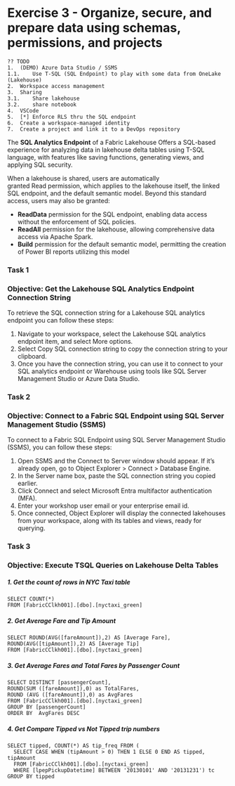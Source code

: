 # Exercise 3 - Organize, secure, and prepare data using schemas, permissions, and projects

```
?? TODO
1.	(DEMO) Azure Data Studio / SSMS
1.1.	Use T-SQL (SQL Endpoint) to play with some data from OneLake (Lakehouse)
2.	Workspace access management
3.	Sharing
3.1.	Share lakehouse
3.2.	share notebook
4.	VSCode
5.	[*] Enforce RLS thru the SQL endpoint
6.	Create a workspace-managed identity
7.	Create a project and link it to a DevOps repository
```

The **SQL Analytics Endpoint** of a Fabric Lakehouse Offers a SQL-based experience for analyzing data in lakehouse delta tables using T-SQL language, with features like saving functions, generating views, and applying SQL security.

When a lakehouse is shared, users are automatically granted Read permission, which applies to the lakehouse itself, the linked SQL endpoint, and the default semantic model. Beyond this standard access, users may also be granted:

-   **ReadData** permission for the SQL endpoint, enabling data access without the enforcement of SQL policies.
-   **ReadAll** permission for the lakehouse, allowing comprehensive data access via Apache Spark.
-   **Build** permission for the default semantic model, permitting the creation of Power BI reports utilizing this model
  

### Task 1
### Objective: Get the Lakehouse SQL Analytics Endpoint Connection String 

To retrieve the SQL connection string for a Lakehouse SQL analytics endpoint you can follow these steps:

1. Navigate to your workspace, select the Lakehouse SQL analytics endpoint item, and select More options.
2. Select Copy SQL connection string to copy the connection string to your clipboard.
3. Once you have the connection string, you can use it to connect to your SQL analytics endpoint or Warehouse using tools like SQL Server Management Studio or Azure Data Studio.

### Task 2
### Objective: Connect to a Fabric SQL Endpoint using SQL Server Management Studio (SSMS)

To connect to a Fabric SQL Endpoint using SQL Server Management Studio (SSMS), you can follow these steps:

1. Open SSMS and the Connect to Server window should appear. If it’s already open, go to Object Explorer > Connect > Database Engine.
2. In the Server name box, paste the SQL connection string you copied earlier.
3. Click Connect and select Microsoft Entra multifactor authentication (MFA).
4. Enter your workshop user email or your enterprise email id.
5. Once connected, Object Explorer will display the connected lakehouses from your workspace, along with its tables and views, ready for querying.

### Task 3
### Objective: Execute TSQL Queries on Lakehouse Delta Tables

##### 1. Get the count of rows in NYC Taxi table
```
SELECT COUNT(*)
FROM [FabricCClkh001].[dbo].[nyctaxi_green]
```
##### 2. Get Average Fare and Tip Amount
```
SELECT ROUND(AVG([fareAmount]),2) AS [Average Fare], 
ROUND(AVG([tipAmount]),2) AS [Average Tip] 
FROM [FabricCClkh001].[dbo].[nyctaxi_green]
```

##### 3. Get Average Fares and Total Fares by Passenger Count
```
SELECT DISTINCT [passengerCount], 
ROUND(SUM ([fareAmount]),0) as TotalFares,
ROUND (AVG ([fareAmount]),0) as AvgFares
FROM [FabricCClkh001].[dbo].[nyctaxi_green]
GROUP BY [passengerCount]
ORDER BY  AvgFares DESC
```
##### 4. Get Compare Tipped vs Not Tipped trip numbers
```
SELECT tipped, COUNT(*) AS tip_freq FROM (
  SELECT CASE WHEN (tipAmount > 0) THEN 1 ELSE 0 END AS tipped, tipAmount
  FROM [FabricCClkh001].[dbo].[nyctaxi_green]
  WHERE [lpepPickupDatetime] BETWEEN '20130101' AND '20131231') tc
GROUP BY tipped
```
